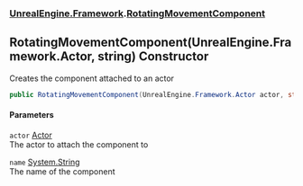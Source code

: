 ### [UnrealEngine.Framework](./UnrealEngine-Framework.md 'UnrealEngine.Framework').[RotatingMovementComponent](./RotatingMovementComponent.md 'UnrealEngine.Framework.RotatingMovementComponent')
## RotatingMovementComponent(UnrealEngine.Framework.Actor, string) Constructor
Creates the component attached to an actor  
```csharp
public RotatingMovementComponent(UnrealEngine.Framework.Actor actor, string name=null);
```
#### Parameters
<a name='UnrealEngine-Framework-RotatingMovementComponent-RotatingMovementComponent(UnrealEngine-Framework-Actor_string)-actor'></a>
`actor` [Actor](./Actor.md 'UnrealEngine.Framework.Actor')  
The actor to attach the component to  
  
<a name='UnrealEngine-Framework-RotatingMovementComponent-RotatingMovementComponent(UnrealEngine-Framework-Actor_string)-name'></a>
`name` [System.String](https://docs.microsoft.com/en-us/dotnet/api/System.String 'System.String')  
The name of the component  
  
